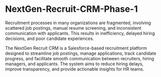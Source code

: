 # NextGen-Recruit-CRM-Phase-1
Recruitment processes in many organizations are fragmented, involving scattered job postings, manual resume screening, and inconsistent communication with applicants. This results in inefficiency, delayed hiring decisions, and poor candidate experiences.

The NextGen Recruit CRM is a Salesforce-based recruitment platform designed to streamline job postings, manage applications, track candidate progress, and facilitate smooth communication between recruiters, hiring managers, and applicants. The system aims to reduce hiring delays, improve transparency, and provide actionable insights for HR teams.

